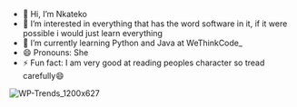 - 👋 Hi, I’m Nkateko
- 👀 I’m interested in everything that has the word software in it, if it were possible i would just learn everything
- 🌱 I’m currently learning Python and Java at WeThinkCode_
- 😄 Pronouns: She
- ⚡ Fun fact: I am very good at reading peoples character so tread carefully😄

<!---
Nkatek0/Nkatek0 is a ✨ special ✨ repository because its `README.md` (this file) appears on your GitHub profile.
You can click the Preview link to take a look at your changes.
--->
![WP-Trends_1200x627](https://github.com/Nkatek0/Nkatek0/assets/164024060/250ffb15-edaf-4c4d-9c53-2097ff616b3f)
